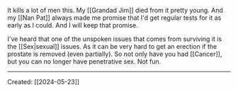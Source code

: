 It kills a lot of men this. My [[Grandad Jim]] died from it pretty young. And my [[Nan Pat]] always made me promise that I'd get regular tests for it as early as I could. And I will keep that promise.

I've heard that one of the unspoken issues that comes from surviving it is the [[Sex|sexual]] issues. As it can be very hard to get an erection if the prostate is removed (even partially). So not only have you had [[Cancer]], but you can no longer have penetrative sex. Not fun.

***

Created: [[2024-05-23]]  